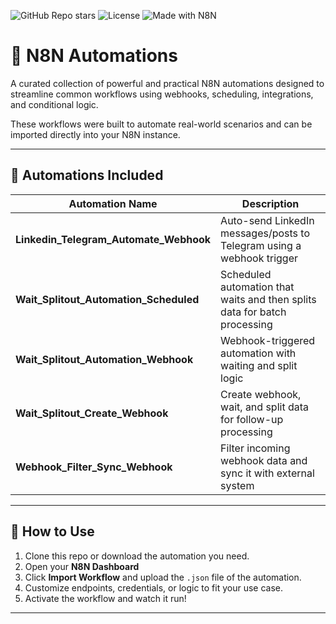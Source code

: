 ![GitHub Repo stars](https://img.shields.io/github/stars/Pranav-Fintech/N8N-Automations-?style=social)
![License](https://img.shields.io/github/license/Pranav-Fintech/N8N-Automations-)
![Made with N8N](https://img.shields.io/badge/Made%20with-n8n-7E5BEF?logo=n8n&logoColor=white&style=flat)

# 🔗 N8N Automations

A curated collection of powerful and practical N8N automations designed to streamline common workflows using webhooks, scheduling, integrations, and conditional logic.

These workflows were built to automate real-world scenarios and can be imported directly into your N8N instance.

---

## 📁 Automations Included

| Automation Name                               | Description                                                                 |
|----------------------------------------------|-----------------------------------------------------------------------------|
| **Linkedin_Telegram_Automate_Webhook**       | Auto-send LinkedIn messages/posts to Telegram using a webhook trigger      |
| **Wait_Splitout_Automation_Scheduled**       | Scheduled automation that waits and then splits data for batch processing  |
| **Wait_Splitout_Automation_Webhook**         | Webhook-triggered automation with waiting and split logic                  |
| **Wait_Splitout_Create_Webhook**             | Create webhook, wait, and split data for follow-up processing              |
| **Webhook_Filter_Sync_Webhook**              | Filter incoming webhook data and sync it with external system              |

---

## 🚀 How to Use

1. Clone this repo or download the automation you need.
2. Open your **N8N Dashboard**
3. Click **Import Workflow** and upload the `.json` file of the automation.
4. Customize endpoints, credentials, or logic to fit your use case.
5. Activate the workflow and watch it run!

---



